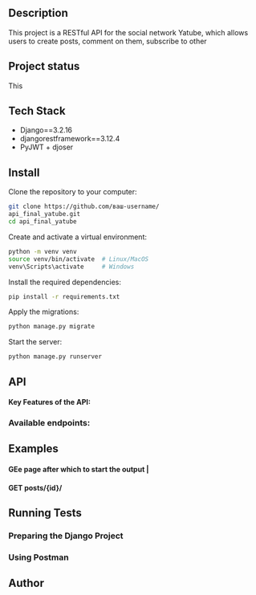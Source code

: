 
## Description
This project is a RESTful API for the social network Yatube, which allows users to create posts, comment on them, subscribe to other 

## Project status
This

## Tech Stack
- Django==3.2.16
- djangorestframework==3.12.4
- PyJWT + djoser

## Install
Clone the repository to your computer:

```bash
git clone https://github.com/ваш-username/      
api_final_yatube.git
cd api_final_yatube
```

Create and activate a virtual environment:

```bash
python -m venv venv
source venv/bin/activate  # Linux/MacOS
venv\Scripts\activate     # Windows
```

Install the required dependencies:

```bash
pip install -r requirements.txt
```

Apply the migrations:
```bash
python manage.py migrate
```

Start the server:
```bash
python manage.py runserver
```
## API
#### Key Features of the API:


### Available endpoints:



## Examples
#### GEe page after which to start the output |

#### GET posts/{id}/



## Running Tests
### Preparing the Django Project



### Using Postman


## Author
